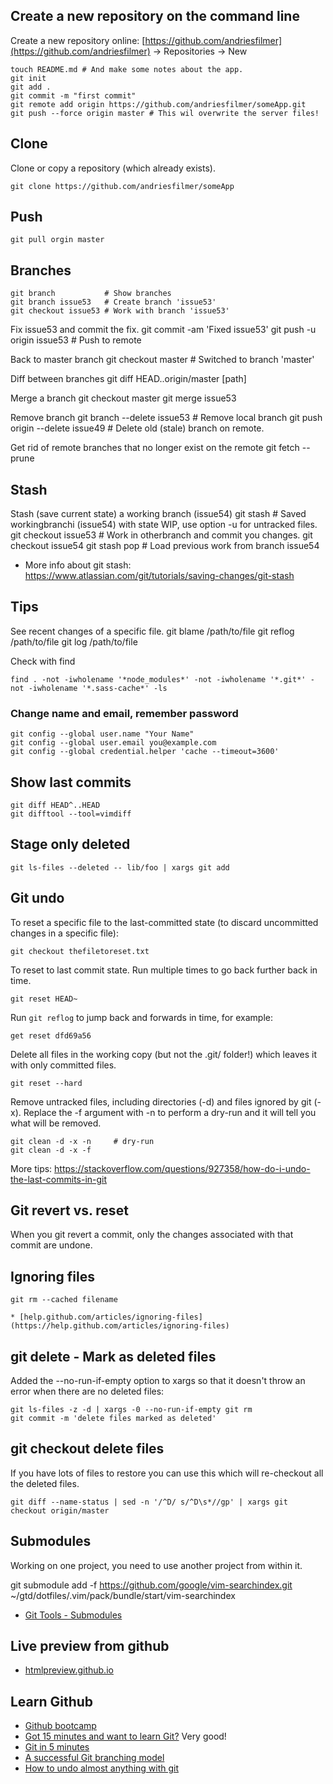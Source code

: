 
## Create a new repository on the command line
Create a new repository online: [https://github.com/andriesfilmer](https://github.com/andriesfilmer) -> Repositories -> New

    touch README.md # And make some notes about the app.
    git init
    git add .
    git commit -m "first commit"
    git remote add origin https://github.com/andriesfilmer/someApp.git
    git push --force origin master # This wil overwrite the server files!

## Clone

Clone or copy a repository (which already exists).

    git clone https://github.com/andriesfilmer/someApp

## Push
    git pull orgin master

## Branches
    git branch           # Show branches
    git branch issue53   # Create branch 'issue53'
    git checkout issue53 # Work with branch 'issue53'

Fix issue53 and commit the fix.
    git commit -am 'Fixed issue53'
    git push -u origin issue53 # Push to remote

Back to master branch
    git checkout master  # Switched to branch 'master'

Diff between branches
    git diff HEAD..origin/master [path]

Merge a branch
    git checkout master
    git merge issue53

Remove branch
    git branch --delete issue53        # Remove local branch
    git push origin --delete issue49   # Delete old (stale) branch on remote.

Get rid of remote branches that no longer exist on the remote
    git fetch --prune

## Stash

Stash (save current state) a working branch (issue54)
    git stash                  # Saved workingbranchi (issue54) with state WIP, use option -u for untracked files.
    git checkout issue53       # Work in otherbranch and commit you changes.
    git checkout issue54
    git stash pop              # Load previous work from branch issue54

* More info about git stash: <https://www.atlassian.com/git/tutorials/saving-changes/git-stash>

## Tips

See recent changes of a specific file.
    git blame /path/to/file
    git reflog /path/to/file
    git log /path/to/file

Check with find

    find . -not -iwholename '*node_modules*' -not -iwholename '*.git*' -not -iwholename '*.sass-cache*' -ls

### Change name and email, remember password

    git config --global user.name "Your Name"
    git config --global user.email you@example.com
    git config --global credential.helper 'cache --timeout=3600'

## Show last commits

    git diff HEAD^..HEAD
    git difftool --tool=vimdiff


## Stage only deleted

    git ls-files --deleted -- lib/foo | xargs git add

## Git undo

To reset a specific file to the last-committed state (to discard uncommitted changes in a specific file):

    git checkout thefiletoreset.txt

To reset to last commit state. Run multiple times to go back further back in time.

    git reset HEAD~

Run `git reflog` to jump back and forwards in time, for example:

    get reset dfd69a56

Delete all files in the working copy (but not the .git/ folder!) which leaves it with only committed files.

    git reset --hard

Remove untracked files, including directories (-d) and files ignored by git (-x).
Replace the -f argument with -n to perform a dry-run and it will tell you what will be removed.

    git clean -d -x -n     # dry-run
    git clean -d -x -f

More tips: <https://stackoverflow.com/questions/927358/how-do-i-undo-the-last-commits-in-git>

## Git revert vs. reset

When you git revert a commit, only the changes associated with that commit are undone.

## Ignoring files

    git rm --cached filename

    * [help.github.com/articles/ignoring-files](https://help.github.com/articles/ignoring-files)

## git delete - Mark as deleted files
Added the --no-run-if-empty option to xargs so that it doesn't throw an error when there are no deleted files:

    git ls-files -z -d | xargs -0 --no-run-if-empty git rm
    git commit -m 'delete files marked as deleted'

## git checkout delete files
If you have lots of files to restore you can use this which will re-checkout all the deleted files.

    git diff --name-status | sed -n '/^D/ s/^D\s*//gp' | xargs git checkout origin/master

## Submodules

Working on one project, you need to use another project from within it.

git submodule add -f https://github.com/google/vim-searchindex.git ~/gtd/dotfiles/.vim/pack/bundle/start/vim-searchindex

* [Git Tools - Submodules](https://git-scm.com/book/en/v2/Git-Tools-Submodules)

## Live preview from github
* [htmlpreview.github.io](http://htmlpreview.github.io/)

## Learn Github

* [Github bootcamp](https://help.github.com/categories/54/articles)
* [Got 15 minutes and want to learn Git?](http://try.github.io/levels/1/challenges/1) Very good!
* [Git in 5 minutes](http://classic.scottr.org/presentations/git-in-5-minutes)
* [A successful Git branching model](http://nvie.com/posts/a-successful-git-branching-model/)
* [How to undo almost anything with git](https://github.blog/2015-06-08-how-to-undo-almost-anything-with-git/)
